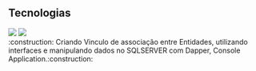 ## Tecnologias
<div>
  <img src="https://img.shields.io/badge/.NET-239120?style=for-the-badge&logo=html5&logoColor=white">
  <img src="https://img.shields.io/badge/SQL-239120?&style=for-the-badge&logo=css3&logoColor=white">

</div>
:construction: Criando Vinculo de associação entre Entidades, utilizando interfaces
e manipulando dados no SQLSERVER com Dapper, Console Application.:construction:
